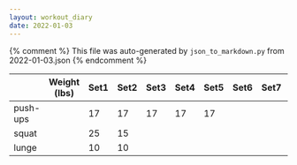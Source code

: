 ```yaml
---
layout: workout_diary
date: 2022-01-03
---
```


{% comment %}
    This file was auto-generated by `json_to_markdown.py` from 2022-01-03.json
{% endcomment %}

|                             | Weight (lbs) | Set1 | Set2 | Set3 | Set4 | Set5 | Set6 | Set7 | Set8 | Set9 | Set10 | Set11 | Set12 |
|-----------------------------|--------------|------|------|------|------|------|------|------|------|------|-------|-------|-------|
| push-ups |  | 17 | 17 | 17 | 17 | 17 |  |  |  |  |  |  |  |
| squat |  | 25 | 15 |  |  |  |  |  |  |  |  |  |  |
| lunge |  | 10 | 10 |  |  |  |  |  |  |  |  |  |  |
